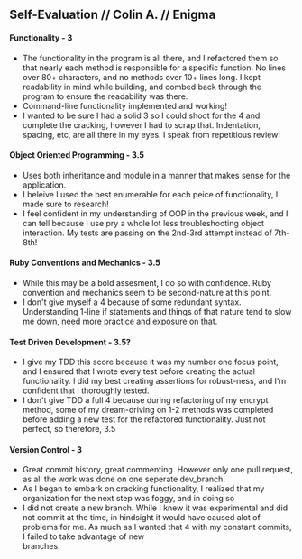 ## Self-Evaluation // Colin A. // Enigma

#### Functionality - 3
- The functionality in the program is all there, and I refactored them so that nearly each method is responsible for a
 specific function. No lines over 80+ characters, and no methods over 10+ lines long. I kept readability in mind while 
 building, and combed back through the program to ensure the readability was there. 
- Command-line functionality implemented and working!
- I wanted to be sure I had a solid 3 so I could shoot for the 4 and complete the cracking, however I had to scrap that. Indentation, spacing, etc, are all there in my eyes. I speak from repetitious review!

#### Object Oriented Programming - 3.5
- Uses both inheritance and module in a manner that makes sense for the application.
- I beleive I used the best enumerable for each peice of functionality, I made sure to research!
- I feel confident in my understanding of OOP in the previous week, and I can tell because I use pry a whole lot less
 troubleshooting object interaction. My tests are passing on the 2nd-3rd attempt instead of 7th-8th!

#### Ruby Conventions and Mechanics - 3.5
- While this may be a bold assesment, I do so with confidence. Ruby convention and mechanics seem to be second-nature 
 at this point.
- I don't give myself a 4 because of some redundant syntax. Understanding 1-line if statements and things of that nature
 tend to slow me down, need more practice and exposure on that.

#### Test Driven Development - 3.5?
- I give my TDD this score because it was my number one focus point, and I ensured that I wrote every test before creating
 the actual functionality.  I did my best creating assertions for robust-ness, and I'm confident that I thoroughly tested.
- I don't give TDD a full 4 because during refactoring of my encrypt method, some of my dream-driving on 1-2 methods was
 completed before adding a new test for the refactored functionality. Just not perfect, so therefore, 3.5 

#### Version Control - 3
- Great commit history, great commenting. However only one pull request, as all the work was done on one seperate dev_branch.
- As I began to embark on cracking functionality, I realized that my organization for the next step was foggy, and in doing so
- I did not create a new branch. While I knew it was experimental and did not commit at the time, in hindsight it would have   caused alot of problems for me. As much as I wanted that 4 with my constant commits, I failed to take advantage of new  
 branches.
